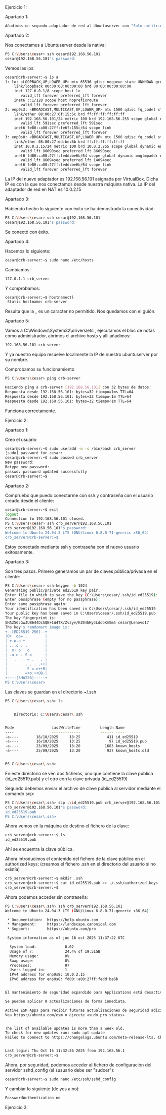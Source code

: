 Ejercicio 1:

Apartado 1:

```bash
Añadimos un segundo adaptador de red al Ubuntuserver con "Solo anfitrión"
```

Apartado 2:

Nos conectamos a Ubuntuserver desde la nativa:
```bash
PS C:\Users\cesar> ssh cesar@192.168.56.101
cesar@192.168.56.101's password:
```

Vemos las ips:
```bash
cesar@crb-server:~$ ip a
1: lo: <LOOPBACK,UP,LOWER_UP> mtu 65536 qdisc noqueue state UNKNOWN group default qlen 1000
    link/loopback 00:00:00:00:00:00 brd 00:00:00:00:00:00
    inet 127.0.0.1/8 scope host lo
       valid_lft forever preferred_lft forever
    inet6 ::1/128 scope host noprefixroute
       valid_lft forever preferred_lft forever
2: enp0s3: <BROADCAST,MULTICAST,UP,LOWER_UP> mtu 1500 qdisc fq_codel state UP group default qlen 1000
    link/ether 08:00:27:6f:15:5c brd ff:ff:ff:ff:ff:ff
    inet 192.168.56.101/24 metric 100 brd 192.168.56.255 scope global dynamic enp0s3
       valid_lft 591sec preferred_lft 591sec
    inet6 fe80::a00:27ff:fe6f:155c/64 scope link
       valid_lft forever preferred_lft forever
3: enp0s8: <BROADCAST,MULTICAST,UP,LOWER_UP> mtu 1500 qdisc fq_codel state UP group default qlen 1000
    link/ether 08:00:27:dd:be:6b brd ff:ff:ff:ff:ff:ff
    inet 10.0.2.15/24 metric 100 brd 10.0.2.255 scope global dynamic enp0s8
       valid_lft 86090sec preferred_lft 86090sec
    inet6 fd00::a00:27ff:fedd:be6b/64 scope global dynamic mngtmpaddr noprefixroute
       valid_lft 86094sec preferred_lft 14094sec
    inet6 fe80::a00:27ff:fedd:be6b/64 scope link
       valid_lft forever preferred_lft forever
```

La IP del nuevo adaptador es 192.168.56.101 asignada por VirtualBox. Dicha IP es con la que nos conectamos desde nuestra máquina nativa. La IP del adaptador de red en NAT es 10.0.2.15

Apartado 3:

Habiendo hecho lo siguiente con éxito se ha demostrado la conectividad:
```bash
PS C:\Users\cesar> ssh cesar@192.168.56.101
cesar@192.168.56.101's password:
```
Se conectó con éxito.

Apartado 4:

Hacemos lo siguiente:
```bash
cesar@crb-server:~$ sudo nano /etc/hosts
```

Cambiamos:
```bash
127.0.1.1 crb_server
```

Y comprobamos:
```bash
cesar@crb-server:~$ hostnamectl
 Static hostname: crb-server
```

Resulta que la _ es un caracter no permitido. Nos quedamos con el guión.

Apartado 5:

Vamos a C:\Windows\System32\drivers\etc , ejecutamos el bloc de notas como administrador, abrimos el archivo hosts y allí añadimos:
```bash
192.168.56.101 crb-server
```
Y ya nuestro equipo resuelve localmente la IP de nuestro ubuntuserver por su nombre.

Comprobamos su funcionamiento:
```bash
PS C:\Users\cesar> ping crb-server

Haciendo ping a crb-server [192.168.56.101] con 32 bytes de datos:
Respuesta desde 192.168.56.101: bytes=32 tiempo=1ms TTL=64
Respuesta desde 192.168.56.101: bytes=32 tiempo<1m TTL=64
Respuesta desde 192.168.56.101: bytes=32 tiempo<1m TTL=64
```
Funciona correctamente.

Ejercicio 2:

Apartado 1:

Creo el usuario:

```bash
cesar@crb-server:~$ sudo useradd -m -s /bin/bash crb_server
[sudo] password for cesar:
cesar@crb-server:~$ sudo passwd crb_server
New password:
Retype new password:
passwd: password updated successfully
cesar@crb-server:~$
```

Apartado 2:

Compruebo que puedo conectarme con ssh y contraseña con el usuario creado desde el cliente:

```bash
cesar@crb-server:~$ exit
logout
Connection to 192.168.56.101 closed.
PS C:\Users\cesar> ssh crb_server@192.168.56.101
crb_server@192.168.56.101's password:
Welcome to Ubuntu 24.04.3 LTS (GNU/Linux 6.8.0-71-generic x86_64)
crb_server@crb-server:~$
```
Estoy conectado mediante ssh y contraseña con el nuevo usuario exitosamente.

Apartado 3:

Son tres pasos. 
Primero generamos un par de claves pública/privada en el cliente:

```bash
PS C:\Users\cesar> ssh-keygen -b 1024
Generating public/private ed25519 key pair.
Enter file in which to save the key (C:\Users\cesar/.ssh/id_ed25519):
Enter passphrase (empty for no passphrase):
Enter same passphrase again:
Your identification has been saved in C:\Users\cesar/.ssh/id_ed25519
Your public key has been saved in C:\Users\cesar/.ssh/id_ed25519.pub
The key fingerprint is:
SHA256:GwJUB644DcAQE+1W4TX/Zvzyv/KZ04bHy3LdobKm8m4 cesar@LenovoI7
The key's randomart image is:
+--[ED25519 256]--+
|O+  oo=..        |
| +.o.o +         |
| ...o . .        |
|  o+ o   o       |
| .o o . S =      |
|   .   . = .   . |
|        . . . .++|
|       . E =.o++B|
|        =+o.++OB.|
+----[SHA256]-----+
PS C:\Users\cesar>
```
Las claves se guardan en el directorio ~/.ssh

```bash
PS C:\Users\cesar\.ssh> ls


    Directorio: C:\Users\cesar\.ssh


Mode                 LastWriteTime         Length Name
----                 -------------         ------ ----
-a----        16/10/2025     13:25            411 id_ed25519
-a----        16/10/2025     13:25             97 id_ed25519.pub
-a----        25/09/2025     13:20           1683 known_hosts
-a----        25/09/2025     13:20            937 known_hosts.old


PS C:\Users\cesar\.ssh>
```
En este directorio se ven dos ficheros, uno que contiene la clave pública (id_ed25519.pub) y el otro con la clave privada (id_ed25519)

Segundo debemos enviar el archivo de clave pública al servidor mediante el comando scp:

```bash
PS C:\Users\cesar\.ssh> scp .\id_ed25519.pub crb_server@192.168.56.101:~
crb_server@192.168.56.101's password:
id_ed25519.pub                                                                        100%   97    15.8KB/s   00:00
PS C:\Users\cesar\.ssh>
```
Ahora vemos en la máquina de destino el fichero de la clave:

```bash
crb_server@crb-server:~$ ls
id_ed25519.pub
```
Ahí se encuentra la clave pública.

Ahora introducimos el contenido del fichero de la clave pública en el authorized keys:
(creamos el fichero .ssh en el directorio del usuario si no existía)
```bash
crb_server@crb-server:~$ mkdir .ssh
crb_server@crb-server:~$ cat id_ed25519.pub >> ./.ssh/authorized_keys
crb_server@crb-server:~$
```

Ahora podemos acceder sin contraseña:

```bash
PS C:\Users\cesar\.ssh> ssh crb_server@192.168.56.101
Welcome to Ubuntu 24.04.3 LTS (GNU/Linux 6.8.0-71-generic x86_64)

 * Documentation:  https://help.ubuntu.com
 * Management:     https://landscape.canonical.com
 * Support:        https://ubuntu.com/pro

 System information as of jue 16 oct 2025 11:37:22 UTC

  System load:             0.02
  Usage of /:              24.4% of 19.51GB
  Memory usage:            8%
  Swap usage:              0%
  Processes:               97
  Users logged in:         1
  IPv4 address for enp0s8: 10.0.2.15
  IPv6 address for enp0s8: fd00::a00:27ff:fedd:be6b


El mantenimiento de seguridad expandido para Applications está desactivado

Se pueden aplicar 0 actualizaciones de forma inmediata.

Active ESM Apps para recibir futuras actualizaciones de seguridad adicionales.
Vea https://ubuntu.com/esm o ejecute «sudo pro status»


The list of available updates is more than a week old.
To check for new updates run: sudo apt update
Failed to connect to https://changelogs.ubuntu.com/meta-release-lts. Check your Internet connection or proxy settings


Last login: Thu Oct 16 11:32:36 2025 from 192.168.56.1
crb_server@crb-server:~$
```

Ahora, por seguridad, podemos acceder al fichero de configuración del servidor sshd_config (el susuario debe ser "sudoer"):

```bash
cesar@crb-server:~$ sudo nano /etc/ssh/sshd_config
```

Y cambiar lo siguiente (de yes a no):

```bash
PasswordAuthentication no
```

Ejercicio 3:

